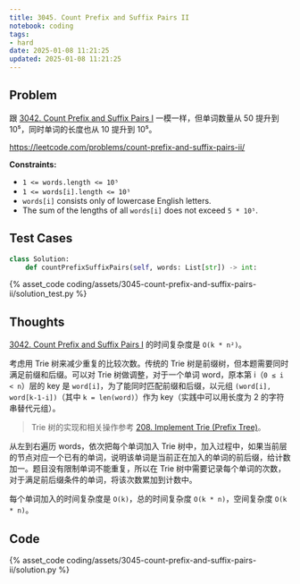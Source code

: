 ```yaml
---
title: 3045. Count Prefix and Suffix Pairs II
notebook: coding
tags:
- hard
date: 2025-01-08 11:21:25
updated: 2025-01-08 11:21:25
---
```

## Problem

跟 [3042. Count Prefix and Suffix Pairs I](3042-count-prefix-and-suffix-pairs-i) 一模一样，但单词数量从 50 提升到 10⁵，同时单词的长度也从 10 提升到 10⁵。

<https://leetcode.com/problems/count-prefix-and-suffix-pairs-ii/>

**Constraints:**

- `1 <= words.length <= 10⁵`
- `1 <= words[i].length <= 10⁵`
- `words[i]` consists only of lowercase English letters.
- The sum of the lengths of all `words[i]` does not exceed `5 * 10⁵`.

## Test Cases

``` python
class Solution:
    def countPrefixSuffixPairs(self, words: List[str]) -> int:
```

{% asset_code coding/assets/3045-count-prefix-and-suffix-pairs-ii/solution_test.py %}

## Thoughts

[3042. Count Prefix and Suffix Pairs I](3042-count-prefix-and-suffix-pairs-i) 的时间复杂度是 `O(k * n²)`。

考虑用 Trie 树来减少重复的比较次数。传统的 Trie 树是前缀树，但本题需要同时满足前缀和后缀。可以对 Trie 树做调整，对于一个单词 word，原本第 i（`0 ≤ i < n`）层的 key 是 `word[i]`，为了能同时匹配前缀和后缀，以元组 `(word[i], word[k-1-i])`（其中 `k = len(word)`）作为 key（实践中可以用长度为 2 的字符串替代元组）。

> Trie 树的实现和相关操作参考 [208. Implement Trie (Prefix Tree)](208-implement-trie-prefix-tree)。

从左到右遍历 words，依次把每个单词加入 Trie 树中，加入过程中，如果当前层的节点对应一个已有的单词，说明该单词是当前正在加入的单词的前后缀，给计数加一。题目没有限制单词不能重复，所以在 Trie 树中需要记录每个单词的次数，对于满足前后缀条件的单词，将该次数累加到计数中。

每个单词加入的时间复杂度是 `O(k)`，总的时间复杂度 `O(k * n)`，空间复杂度 `O(k * n)`。

## Code

{% asset_code coding/assets/3045-count-prefix-and-suffix-pairs-ii/solution.py %}

